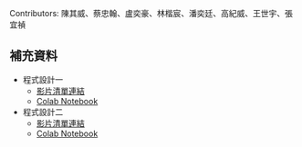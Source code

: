 
Contributors: 陳其威、蔡忠翰、盧奕豪、林楷宸、潘奕廷、高紀威、王世宇、張宜禎





<H2> 補充資料</H2>

* 程式設計一
  - [影片清單連結](https://youtube.com/playlist?list=PL00TEQQ40g-PqcT1Ix4OJZSXTBwlR5dcJ)
  - [Colab Notebook](https://drive.google.com/drive/folders/1IfZqs3Wa6xbFTBOQTjIKR1FRw42KY_Hg?usp=sharing)
* 程式設計二
  - [影片清單連結](https://youtube.com/playlist?list=PL00TEQQ40g-NTB7LP-z2bCbuRCEUdjOwt)
  - [Colab Notebook](https://drive.google.com/drive/folders/1dDM4hDWm-aPhZKg62_xmo6an6KkvMGQU)
 
    

